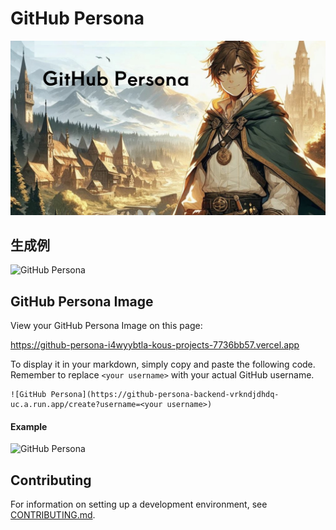 # GitHub Persona

![GitHub Persona Image](./github-persona.jpg)

## 生成例

![GitHub Persona](https://github-persona-backend-vrkndjdhdq-uc.a.run.app/create?username=kou7306)

## GitHub Persona Image

View your GitHub Persona Image on this page:

https://github-persona-i4wyybtla-kous-projects-7736bb57.vercel.app

To display it in your markdown, simply copy and paste the following code. Remember to replace `<your username>` with your actual GitHub username.

```
![GitHub Persona](https://github-persona-backend-vrkndjdhdq-uc.a.run.app/create?username=<your username>)
```

#### Example

![GitHub Persona](https://github-persona-backend-vrkndjdhdq-uc.a.run.app/create?username=kou7306)

## Contributing

For information on setting up a development environment, see [CONTRIBUTING.md](./CONTRIBUTING.md).
